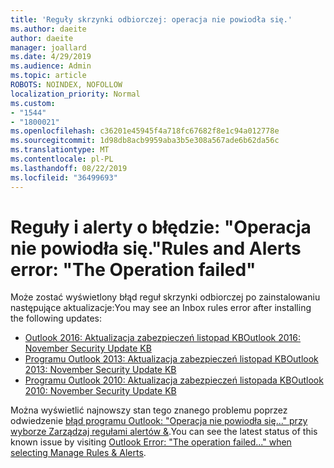 ```yaml
---
title: 'Reguły skrzynki odbiorczej: operacja nie powiodła się.'
ms.author: daeite
author: daeite
manager: joallard
ms.date: 4/29/2019
ms.audience: Admin
ms.topic: article
ROBOTS: NOINDEX, NOFOLLOW
localization_priority: Normal
ms.custom:
- "1544"
- "1800021"
ms.openlocfilehash: c36201e45945f4a718fc67682f8e1c94a012778e
ms.sourcegitcommit: 1d98db8acb9959aba3b5e308a567ade6b62da56c
ms.translationtype: MT
ms.contentlocale: pl-PL
ms.lasthandoff: 08/22/2019
ms.locfileid: "36499693"
---
```

# <a name="rules-and-alerts-error-the-operation-failed"></a><span data-ttu-id="9c677-102">Reguły i alerty o błędzie: "Operacja nie powiodła się."</span><span class="sxs-lookup"><span data-stu-id="9c677-102">Rules and Alerts error: "The Operation failed"</span></span>

<span data-ttu-id="9c677-103">Może zostać wyświetlony błąd reguł skrzynki odbiorczej po zainstalowaniu następujące aktualizacje:</span><span class="sxs-lookup"><span data-stu-id="9c677-103">You may see an Inbox rules error after installing the following updates:</span></span>

- [<span data-ttu-id="9c677-104">Outlook 2016: Aktualizacja zabezpieczeń listopad KB</span><span class="sxs-lookup"><span data-stu-id="9c677-104">Outlook 2016: November Security Update KB</span></span>](https://support.microsoft.com/help/4461506)
- [<span data-ttu-id="9c677-105">Programu Outlook 2013: Aktualizacja zabezpieczeń listopad KB</span><span class="sxs-lookup"><span data-stu-id="9c677-105">Outlook 2013: November Security Update KB</span></span>](https://support.microsoft.com/help/4461486)
- [<span data-ttu-id="9c677-106">Programu Outlook 2010: Aktualizacja zabezpieczeń listopada KB</span><span class="sxs-lookup"><span data-stu-id="9c677-106">Outlook 2010: November Security Update KB</span></span>](https://support.microsoft.com/help/4461585)

<span data-ttu-id="9c677-107">Można wyświetlić najnowszy stan tego znanego problemu poprzez odwiedzenie [błąd programu Outlook: "Operacja nie powiodła się..." przy wyborze Zarządzaj regułami alertów &](https://support.office.com/article/Outlook-Error-The-operation-failed-when-selecting-Manage-Rules-Alerts-64b6ff77-98c2-4564-9cbf-25bd8e17fb8b%20).</span><span class="sxs-lookup"><span data-stu-id="9c677-107">You can see the latest status of this known issue by visiting [Outlook Error: "The operation failed..." when selecting Manage Rules & Alerts](https://support.office.com/article/Outlook-Error-The-operation-failed-when-selecting-Manage-Rules-Alerts-64b6ff77-98c2-4564-9cbf-25bd8e17fb8b%20).</span></span>